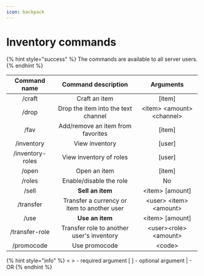 ```yaml
---
icon: backpack
---
```


# Inventory commands

{% hint style="success" %}
The commands are available to all server users.
{% endhint %}

|   Command name   |             Command description             |          Arguments           |
| :--------------: | :-----------------------------------------: | :--------------------------: |
|      /craft      |                Craft an item                |            \[item]           |
|       /drop      |     Drop the item into the text channel     | \<item> \<amount> \<channel> |
|       /fav       |      Add/remove an item from favorites      |            \[item]           |
|    /inventory    |                View inventory               |            \[user]           |
| /inventory-roles |           View inventory of roles           |            \[user]           |
|       /open      |                 Open an item                |            \[item]           |
|      /roles      |           Enable/disable the role           |              No              |
|       /sell      |               **Sell an item**              |       \<item> \[amount]      |
|     /transfer    | Transfer a currency or item to another user |   \<user> \<item> \<amount>  |
|       /use       |               **Use an item**               |       \<item> \[amount]      |
|  /transfer-role  |  Transfer role to another user's inventory  |    \<user>\<role>\<amount>   |
|    /promocode    |                Use promocode                |            \<code>           |

{% hint style="info" %}
< > - required argument \[ ] - optional argument | - OR
{% endhint %}
